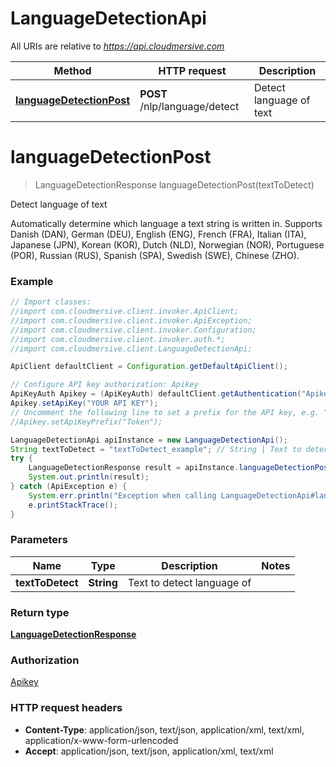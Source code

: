 # LanguageDetectionApi

All URIs are relative to *https://api.cloudmersive.com*

Method | HTTP request | Description
------------- | ------------- | -------------
[**languageDetectionPost**](LanguageDetectionApi.md#languageDetectionPost) | **POST** /nlp/language/detect | Detect language of text


<a name="languageDetectionPost"></a>
# **languageDetectionPost**
> LanguageDetectionResponse languageDetectionPost(textToDetect)

Detect language of text

Automatically determine which language a text string is written in.  Supports Danish (DAN), German (DEU), English (ENG), French (FRA), Italian (ITA), Japanese (JPN), Korean (KOR), Dutch (NLD), Norwegian (NOR), Portuguese (POR), Russian (RUS), Spanish (SPA), Swedish (SWE), Chinese (ZHO).

### Example
```java
// Import classes:
//import com.cloudmersive.client.invoker.ApiClient;
//import com.cloudmersive.client.invoker.ApiException;
//import com.cloudmersive.client.invoker.Configuration;
//import com.cloudmersive.client.invoker.auth.*;
//import com.cloudmersive.client.LanguageDetectionApi;

ApiClient defaultClient = Configuration.getDefaultApiClient();

// Configure API key authorization: Apikey
ApiKeyAuth Apikey = (ApiKeyAuth) defaultClient.getAuthentication("Apikey");
Apikey.setApiKey("YOUR API KEY");
// Uncomment the following line to set a prefix for the API key, e.g. "Token" (defaults to null)
//Apikey.setApiKeyPrefix("Token");

LanguageDetectionApi apiInstance = new LanguageDetectionApi();
String textToDetect = "textToDetect_example"; // String | Text to detect language of
try {
    LanguageDetectionResponse result = apiInstance.languageDetectionPost(textToDetect);
    System.out.println(result);
} catch (ApiException e) {
    System.err.println("Exception when calling LanguageDetectionApi#languageDetectionPost");
    e.printStackTrace();
}
```

### Parameters

Name | Type | Description  | Notes
------------- | ------------- | ------------- | -------------
 **textToDetect** | **String**| Text to detect language of |

### Return type

[**LanguageDetectionResponse**](LanguageDetectionResponse.md)

### Authorization

[Apikey](../README.md#Apikey)

### HTTP request headers

 - **Content-Type**: application/json, text/json, application/xml, text/xml, application/x-www-form-urlencoded
 - **Accept**: application/json, text/json, application/xml, text/xml

